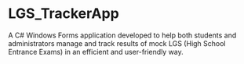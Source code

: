 # LGS_TrackerApp
A C# Windows Forms application developed to help both students and administrators manage and track results of mock LGS (High School Entrance Exams) in an efficient and user-friendly way.
